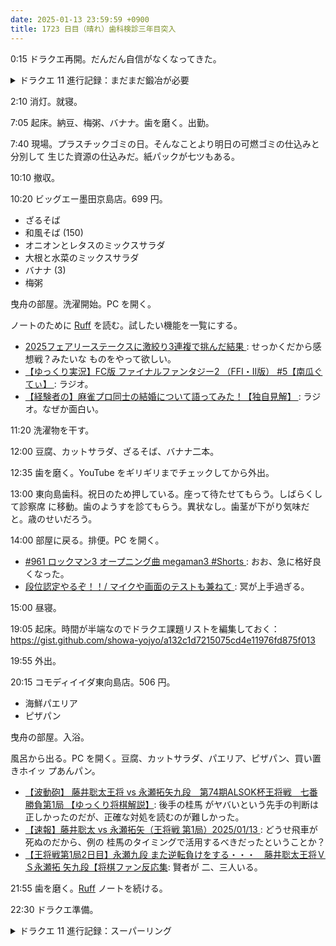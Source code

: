 ```yaml
---
date: 2025-01-13 23:59:59 +0900
title: 1723 日目（晴れ）歯科検診三年目突入
---
```


0:15 ドラクエ再開。だんだん自信がなくなってきた。

<details><summary>ドラクエ 11 進行記録：まだまだ鍛冶が必要</summary>
<p>奈落の冥城に夜訪れて出現モンスターの地図を作る。
その過程で空欄一つを埋めることに成功。三階外部メガトンケイルの転生モンスターと考えられる。
こいつはシルビアの本名と酷似している。</p>

<p>ついでにネルセンのところに進む。幸せになりたい：セーニャとチェンジ。
イシの村の神の岩イベントを見る。セーニャに意外な弱点がある。</p>

<p>試練の里に戻って装備品打ち直し祭り。打ち直すのが望ましいレギュラー武器防具がまだあった。
すべてを +3 にしないと比較ができないではないか。</p>
</details>

2:10 消灯。就寝。

7:05 起床。納豆、梅粥、バナナ。歯を磨く。出勤。

7:40 現場。プラスチックゴミの日。そんなことより明日の可燃ゴミの仕込みと分別して
生じた資源の仕込みだ。紙パックが七ツもある。

10:10 撤収。

10:20 ビッグエー墨田京島店。699 円。

* ざるそば
* 和風そば (150)
* オニオンとレタスのミックスサラダ
* 大根と水菜のミックスサラダ
* バナナ (3)
* 梅粥

曳舟の部屋。洗濯開始。PC を開く。

ノートのために [Ruff] を読む。試したい機能を一覧にする。

* [2025フェアリーステークスに激絞り3連複で挑んだ結果
  ](https://www.youtube.com/watch?v=CuzHuO6Yjtg): せっかくだから感想戦？みたいな
  ものをやって欲しい。
* [【ゆっくり実況】FC版 ファイナルファンタジー2 （FFI・II版） #5【南瓜ぐてぃ】
  ](https://www.youtube.com/watch?v=C03DDxXRsK0): ラジオ。
* [【経験者の】麻雀プロ同士の結婚について語ってみた！【独自見解】
  ](https://www.youtube.com/watch?v=hajXj7LnfPA): ラジオ。なぜか面白い。

11:20 洗濯物を干す。

12:00 豆腐、カットサラダ、ざるそば、バナナ二本。

12:35 歯を磨く。YouTube をギリギリまでチェックしてから外出。

13:00 東向島歯科。祝日のため押している。座って待たせてもらう。しばらくして診察席
に移動。歯のようすを診てもらう。異状なし。歯茎が下がり気味だと。歳のせいだろう。

14:00 部屋に戻る。排便。PC を開く。

* [#961 ロックマン3 オープニング曲 megaman3 #Shorts
  ](https://www.youtube.com/watch?v=LXHgLKGQkm4): おお、急に格好良くなった。
* [段位認定やるぞ！！/ マイクや画面のテストも兼ねて
  ](https://www.youtube.com/watch?v=CEBXKnnj2QQ): 冥が上手過ぎる。

15:00 昼寝。

19:05 起床。時間が半端なのでドラクエ課題リストを編集しておく：
<https://gist.github.com/showa-yojyo/a132c1d7215075cd4e11976fd875f013>

19:55 外出。

20:15 コモディイイダ東向島店。506 円。

* 海鮮パエリア
* ピザパン

曳舟の部屋。入浴。

風呂から出る。PC を開く。豆腐、カットサラダ、パエリア、ピザパン、買い置きホイッ
プあんパン。

* [【波動砲】 藤井聡太王将 vs 永瀬拓矢九段　第74期ALSOK杯王将戦　七番勝負第1局
  【ゆっくり将棋解説】](https://www.youtube.com/watch?v=0AhmqmdAuoI): 後手の桂馬
  がヤバいという先手の判断は正しかったのだが、正確な対処を読むのが難しかった。
* [【速報】藤井聡太 vs 永瀬拓矢（王将戦 第1局）2025/01/13
  ](https://www.youtube.com/watch?v=UzCxv3tnEHI): どうせ飛車が死ぬのだから、例の
  桂馬のタイミングで活用するべきだったということか？
* [【王将戦第1局2日目】永瀬九段 また逆転負けをする・・・　藤井聡太王将ＶＳ永瀬拓
  矢九段【将棋ファン反応集](https://www.youtube.com/watch?v=NOfL5Bj2LCY): 賢者が
  二、三人いる。

21:55 歯を磨く。[Ruff] ノートを続ける。

22:30 ドラクエ準備。

<details><summary>ドラクエ 11 進行記録：スーパーリング</summary>
<p>ふっかつのじゅもんの挙動を確認する。ラダトームでもらった呪文を入力。
物語の最初のカットシーンから。神の岩のふもとで主人公レベル 10 からスタート。
装備があつでのよろいなど強い。別の呪文を後ほど確認したい。</p>

<p>セーブデータに戻る。スーパーリングと互換性のある装備をしている者のぶんを除いた数だけ鍛造。
素材のうち紅蓮の大木が二桁要る。
ヒノノギ火山に移動。カイザーマムーを 15 頭くらい乱獲。ぬすむコマンドで容易に得られる。
試練の里に戻る。装備袋に入っている弱いリングを鍛えたりして人数分のを準備できた。</p>
</details>

[Ruff]: <https://docs.astral.sh/ruff/>
